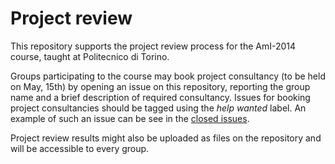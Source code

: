 Project review
==============

This repository supports the project review process for the AmI-2014 course, taught at Politecnico di Torino.

Groups participating to the course may book project consultancy (to be held on May, 15th) by opening an issue on this repository, reporting the group name and a brief description of required consultancy. Issues for booking project consultancies should be tagged using the *help wanted* label. An example of such an issue can be see in the [closed issues](https://github.com/AmI-2014/project-review/issues?page=1&state=closed).

Project review results might also be uploaded as files on the repository and will be accessible to every group.
